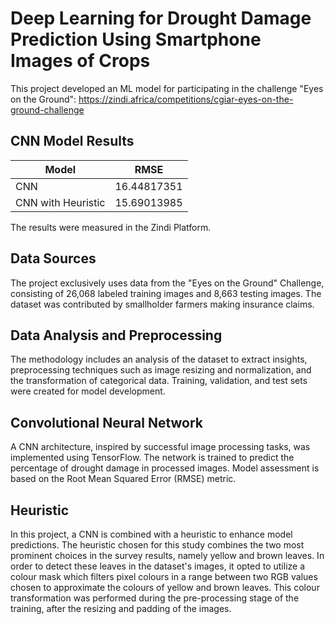 # Deep Learning for Drought Damage Prediction Using Smartphone Images of Crops

This project developed an ML model for participating in the challenge "Eyes on the Ground":
https://zindi.africa/competitions/cgiar-eyes-on-the-ground-challenge

## CNN Model Results
| Model              | RMSE         |
| ------------------ | ------------ |
| CNN                | 16.44817351  |
| CNN with Heuristic | 15.69013985  |

The results were measured in the Zindi Platform.

## Data Sources 
The project exclusively uses data from the "Eyes on the Ground" Challenge, consisting of 26,068 labeled training images and 8,663 testing images. The dataset was contributed by smallholder farmers making insurance claims.

## Data Analysis and Preprocessing
The methodology includes an analysis of the dataset to extract insights, preprocessing techniques such as image resizing and normalization, and the transformation of categorical data. Training, validation, and test sets were created for model development.

## Convolutional Neural Network
A CNN architecture, inspired by successful image processing tasks, was implemented using TensorFlow. The network is trained to predict the percentage of drought damage in processed images. Model assessment is based on the Root Mean Squared Error (RMSE) metric.

## Heuristic 
In this project, a CNN is combined with a heuristic to enhance model predictions. The heuristic chosen for this study combines the two most prominent choices in the survey results, namely yellow and brown leaves. In order to detect these leaves in the dataset's images, it opted to utilize a colour mask which filters pixel colours in a range between two RGB values chosen to approximate the colours of yellow and brown leaves. This colour transformation was performed during the pre-processing stage of the training, after the resizing and padding of the images.


